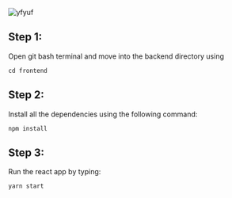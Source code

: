 
![yfyuf](https://user-images.githubusercontent.com/64145974/134800228-d0c7af04-1d13-4517-910c-2f7aca35ccbc.png)
## Step 1:

Open git bash terminal and move into the backend directory using

`cd frontend`

## Step 2:

Install all the dependencies using the following command:

`npm install`

## Step 3:

Run the react app by typing:

`yarn start`

